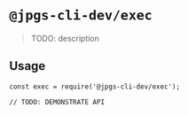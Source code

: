 # `@jpgs-cli-dev/exec`

> TODO: description

## Usage

```
const exec = require('@jpgs-cli-dev/exec');

// TODO: DEMONSTRATE API
```

